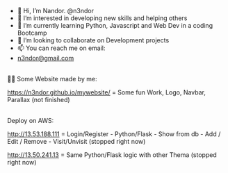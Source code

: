 - 👋 Hi, I’m Nandor. @n3ndor
- 👀 I’m interested in developing new skills and helping others
- 🌱 I’m currently learning Python, Javascript and Web Dev in a coding Bootcamp
- 💞️ I’m looking to collaborate on Development projects
- 📫 You can reach me on email: 
-   n3ndor@gmail.com
<br><br>

 💪😎 Some Website made by me:
 
https://n3ndor.github.io/mywebsite/ = Some fun Work, Logo, Navbar, Parallax (not finished)

<br>
Deploy on AWS:

http://13.53.188.111 = Login/Register - Python/Flask - Show from db - Add / Edit / Remove - Visit/Unvisit (stopped right now)

http://13.50.241.13 = Same Python/Flask logic with other Thema (stopped right now)




<!---
n3ndor/n3ndor is a ✨ special ✨ repository because its `README.md` (this file) appears on your GitHub profile.
You can click the Preview link to take a look at your changes.
--->
